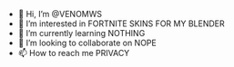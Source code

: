 - 👋 Hi, I’m @VENOMWS
- 👀 I’m interested in FORTNITE SKINS FOR MY BLENDER 
- 🌱 I’m currently learning NOTHING
- 💞️ I’m looking to collaborate on NOPE
- 📫 How to reach me PRIVACY 

<!---
VENOMWS/VENOMWS is a ✨ special ✨ repository because its `README.md` (this file) appears on your GitHub profile.
You can click the Preview link to take a look at your changes.
--->
